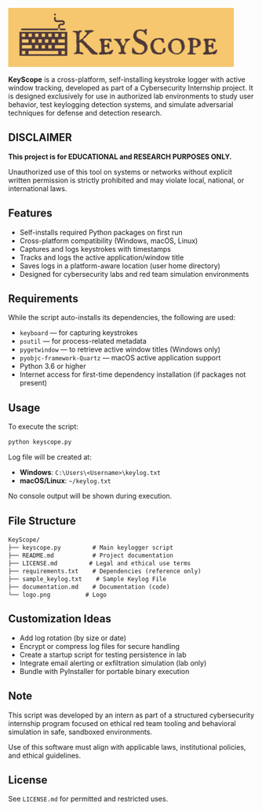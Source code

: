 ![KeyScope](/logo.png)

**KeyScope** is a cross-platform, self-installing keystroke logger with active window tracking, developed as part of a Cybersecurity Internship project. It is designed exclusively for use in authorized lab environments to study user behavior, test keylogging detection systems, and simulate adversarial techniques for defense and detection research.



## DISCLAIMER

**This project is for EDUCATIONAL and RESEARCH PURPOSES ONLY.**

Unauthorized use of this tool on systems or networks without explicit written permission is strictly prohibited and may violate local, national, or international laws.



## Features

- Self-installs required Python packages on first run
- Cross-platform compatibility (Windows, macOS, Linux)
- Captures and logs keystrokes with timestamps
- Tracks and logs the active application/window title
- Saves logs in a platform-aware location (user home directory)
- Designed for cybersecurity labs and red team simulation environments



## Requirements

While the script auto-installs its dependencies, the following are used:

- `keyboard` — for capturing keystrokes
- `psutil` — for process-related metadata
- `pygetwindow` — to retrieve active window titles (Windows only)
- `pyobjc-framework-Quartz` — macOS active application support
- Python 3.6 or higher
- Internet access for first-time dependency installation (if packages not present)



## Usage

To execute the script:

```bash
python keyscope.py
```

Log file will be created at:

- **Windows**: `C:\Users\<Username>\keylog.txt`
- **macOS/Linux**: `~/keylog.txt`

No console output will be shown during execution.



## File Structure

```
KeyScope/
├── keyscope.py         # Main keylogger script
├── README.md           # Project documentation
├── LICENSE.md         # Legal and ethical use terms
├── requirements.txt    # Dependencies (reference only)
├── sample_keylog.txt    # Sample Keylog File
├── documentation.md    # Documentation (code)
└── logo.png          # Logo
```



## Customization Ideas

- Add log rotation (by size or date)
- Encrypt or compress log files for secure handling
- Create a startup script for testing persistence in lab
- Integrate email alerting or exfiltration simulation (lab only)
- Bundle with PyInstaller for portable binary execution



## Note

This script was developed by an intern as part of a structured cybersecurity internship program focused on ethical red team tooling and behavioral simulation in safe, sandboxed environments.

Use of this software must align with applicable laws, institutional policies, and ethical guidelines.


## License

See `LICENSE.md` for permitted and restricted uses.